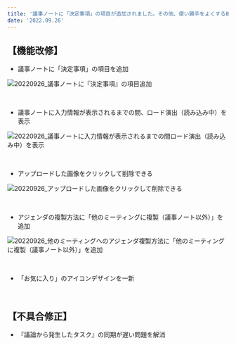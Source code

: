 ```yaml
---
title: '議事ノートに「決定事項」の項目が追加されました。その他、使い勝手をよくする機能改修、バグ修正を行いました。'
date: '2022.09.26'
---
```


## 【機能改修】
- 議事ノートに「決定事項」の項目を追加

![20220926_議事ノートに『決定事項』の項目追加](https://user-images.githubusercontent.com/92074639/192247959-d9c62014-4475-4faa-9493-43bf7866a053.png)

<br>

- 議事ノートに入力情報が表示されるまでの間、ロード演出（読み込み中）を表示

![20220926_議事ノートに入力情報が表示されるまでの間ロード演出（読み込み中）を表示](https://user-images.githubusercontent.com/92074639/192248073-4e8d0005-b0db-4bc6-895d-eebebcf8a9d9.png)

<br>

- アップロードした画像をクリックして削除できる

![20220926_アップロードした画像をクリックして削除できる](https://user-images.githubusercontent.com/92074639/192248146-85caffe8-bf8a-45d1-9805-ea71bf1842d2.png)

<br>

- アジェンダの複製方法に「他のミーティングに複製（議事ノート以外）」を追加

![20220926_他のミーティングへのアジェンダ複製方法に「他のミーティングに複製（議事ノート以外）」を追加](https://user-images.githubusercontent.com/92074639/192248196-ec6a57ad-e374-47d3-a72a-fd3ffbeea0c2.png)

<br>

- 「お気に入り」のアイコンデザインを一新

<br>

## 【不具合修正】
- 『議論から発生したタスク』の同期が遅い問題を解消
